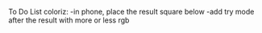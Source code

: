 To Do List
coloriz:
-in phone, place the result square below
-add try mode after the result with more or less rgb
